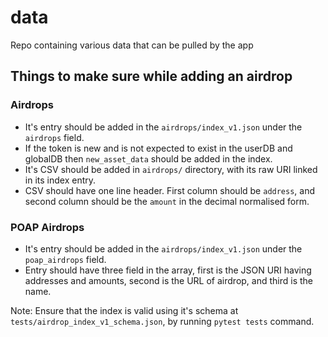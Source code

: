 # data

Repo containing various data that can be pulled by the app


## Things to make sure while adding an airdrop
### Airdrops
- It's entry should be added in the `airdrops/index_v1.json` under the `airdrops` field.
- If the token is new and is not expected to exist in the userDB and globalDB then `new_asset_data` should be added in the index.
- It's CSV should be added in `airdrops/` directory, with its raw URI linked in its index entry.
- CSV should have one line header. First column should be `address`, and second column should be the `amount` in the decimal normalised form.
### POAP Airdrops
- It's entry should be added in the `airdrops/index_v1.json` under the `poap_airdrops` field.
- Entry should have three field in the array, first is the JSON URI having addresses and amounts, second is the URL of airdrop, and third is the name.

Note: Ensure that the index is valid using it's schema at `tests/airdrop_index_v1_schema.json`, by running `pytest tests` command.
